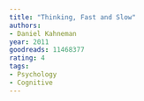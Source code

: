 ```yaml
---
title: "Thinking, Fast and Slow"
authors:
- Daniel Kahneman
year: 2011
goodreads: 11468377
rating: 4
tags:
- Psychology
- Cognitive
---
```

